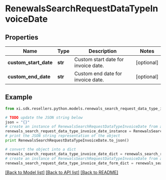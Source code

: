 # RenewalsSearchRequestDataTypeInvoiceDate


## Properties

Name | Type | Description | Notes
------------ | ------------- | ------------- | -------------
**custom_start_date** | **str** | Custom start date for invoice date. | [optional] 
**custom_end_date** | **str** | Custom end date for invoice date. | [optional] 

## Example

```python
from xi.sdk.resellers.python.models.renewals_search_request_data_type_invoice_date import RenewalsSearchRequestDataTypeInvoiceDate

# TODO update the JSON string below
json = "{}"
# create an instance of RenewalsSearchRequestDataTypeInvoiceDate from a JSON string
renewals_search_request_data_type_invoice_date_instance = RenewalsSearchRequestDataTypeInvoiceDate.from_json(json)
# print the JSON string representation of the object
print RenewalsSearchRequestDataTypeInvoiceDate.to_json()

# convert the object into a dict
renewals_search_request_data_type_invoice_date_dict = renewals_search_request_data_type_invoice_date_instance.to_dict()
# create an instance of RenewalsSearchRequestDataTypeInvoiceDate from a dict
renewals_search_request_data_type_invoice_date_form_dict = renewals_search_request_data_type_invoice_date.from_dict(renewals_search_request_data_type_invoice_date_dict)
```
[[Back to Model list]](../README.md#documentation-for-models) [[Back to API list]](../README.md#documentation-for-api-endpoints) [[Back to README]](../README.md)


